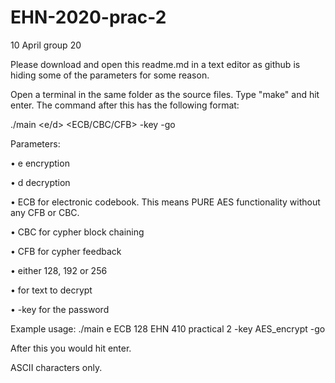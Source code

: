 # EHN-2020-prac-2

10 April group 20

Please download and open this readme.md in a text editor as github is hiding some of the parameters for some reason.

Open a terminal in the same folder as the source files.
Type "make" and hit enter.
The command after this has the following format:

./main <e/d> <ECB/CBC/CFB> <len> <textString> -key <keyString> -go

Parameters:

• e encryption

• d decryption

• ECB for electronic codebook. This means PURE AES functionality without any CFB or CBC.

• CBC for cypher block chaining

• CFB for cypher feedback

• <len> either 128, 192 or 256
  
• <textString> for text to decrypt
  
• -key for the password

Example usage:
./main e ECB 128 EHN 410 practical 2 -key AES_encrypt -go

After this you would hit enter.

ASCII characters only.



